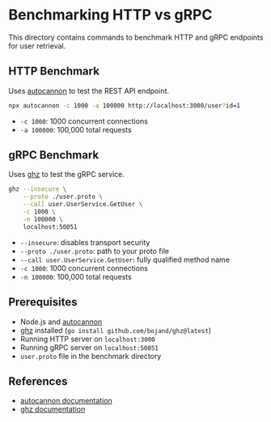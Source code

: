 # Benchmarking HTTP vs gRPC

This directory contains commands to benchmark HTTP and gRPC endpoints for user retrieval.

## HTTP Benchmark

Uses [autocannon](https://github.com/mcollina/autocannon) to test the REST API endpoint.

```bash
npx autocannon -c 1000 -a 100000 http://localhost:3000/user?id=1
```

- `-c 1000`: 1000 concurrent connections
- `-a 100000`: 100,000 total requests

## gRPC Benchmark

Uses [ghz](https://ghz.sh/) to test the gRPC service.

```bash
ghz --insecure \
    --proto ./user.proto \
    --call user.UserService.GetUser \
    -c 1000 \
    -n 100000 \
    localhost:50051
```

- `--insecure`: disables transport security
- `--proto ./user.proto`: path to your proto file
- `--call user.UserService.GetUser`: fully qualified method name
- `-c 1000`: 1000 concurrent connections
- `-n 100000`: 100,000 total requests

## Prerequisites

- Node.js and [autocannon](https://github.com/mcollina/autocannon)
- [ghz](https://ghz.sh/) installed (`go install github.com/bojand/ghz@latest`)
- Running HTTP server on `localhost:3000`
- Running gRPC server on `localhost:50051`
- `user.proto` file in the benchmark directory

## References

- [autocannon documentation](https://github.com/mcollina/autocannon)
- [ghz documentation](https://ghz.sh/docs/)
